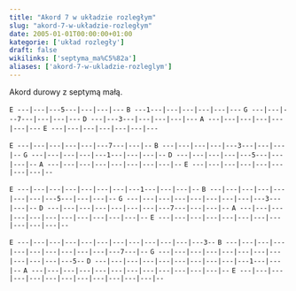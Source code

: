 ```yaml
---
title: "Akord 7 w układzie rozległym"
slug: "akord-7-w-układzie-rozległym"
date: 2005-01-01T00:00:00+01:00
kategorie: ['układ rozległy']
draft: false
wikilinks: ['septyma_ma%C5%82a']
aliases: ['akord-7-w-ukladzie-rozleglym']
---
```

Akord durowy z septymą małą<!-- link nie odnosił się do niczego -->.

`E ---|---|---5---|---|---|---`
`B ---1---|---|---|---|---|---`
`G ---|---|---7---|---|---|---`
`D ---|---3---|---|---|---|---`
`A ---|---|---|---|---|---|---`
`E ---|---|---|---|---|---|---`

`E ---|---|---|---|---|---7---|---|--`
`B ---|---|---|---|---3---|---|---|--`
`G ---|---|---|---|---1---|---|---|--`
`D ---|---|---|---|---5---|---|---|--`
`A ---|---|---|---|---|---|---|---|--`
`E ---|---|---|---|---|---|---|---|--`

`E ---|---|---|---|---|---|---|---1---|---|---|--`
`B ---|---|---|---|---|---|---|---5---|---|---|--`
`G ---|---|---|---|---|---|---|---|---3---|---|--`
`D ---|---|---|---|---|---|---|---7---|---|---|--`
`A ---|---|---|---|---|---|---|---|---|---|---|--`
`E ---|---|---|---|---|---|---|---|---|---|---|--`

`E ---|---|---|---|---|---|---|---|---|---|---|---3--`
`B ---|---|---|---|---|---|---|---|---|---|---7---|--`
`G ---|---|---|---|---|---|---|---|---|---|---|---5--`
`D ---|---|---|---|---|---|---|---|---|---1---|---|--`
`A ---|---|---|---|---|---|---|---|---|---|---|---|--`
`E ---|---|---|---|---|---|---|---|---|---|---|---|--`

